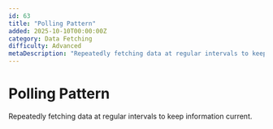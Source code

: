 ```yaml
---
id: 63
title: "Polling Pattern"
added: 2025-10-10T00:00:00Z
category: Data Fetching
difficulty: Advanced
metaDescription: "Repeatedly fetching data at regular intervals to keep information current."
---
```


# Polling Pattern

Repeatedly fetching data at regular intervals to keep information current.
